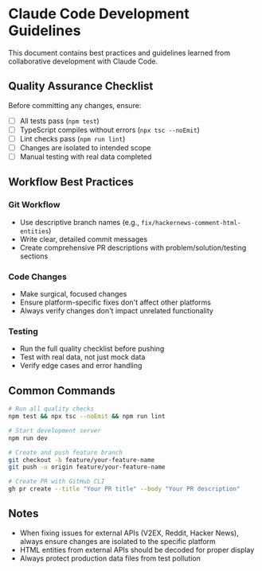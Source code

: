 # Claude Code Development Guidelines

This document contains best practices and guidelines learned from collaborative development with Claude Code.

## Quality Assurance Checklist

Before committing any changes, ensure:

- [ ] All tests pass (`npm test`)
- [ ] TypeScript compiles without errors (`npx tsc --noEmit`)
- [ ] Lint checks pass (`npm run lint`)
- [ ] Changes are isolated to intended scope
- [ ] Manual testing with real data completed

## Workflow Best Practices

### Git Workflow
- Use descriptive branch names (e.g., `fix/hackernews-comment-html-entities`)
- Write clear, detailed commit messages
- Create comprehensive PR descriptions with problem/solution/testing sections

### Code Changes
- Make surgical, focused changes
- Ensure platform-specific fixes don't affect other platforms
- Always verify changes don't impact unrelated functionality

### Testing
- Run the full quality checklist before pushing
- Test with real data, not just mock data
- Verify edge cases and error handling

## Common Commands

```bash
# Run all quality checks
npm test && npx tsc --noEmit && npm run lint

# Start development server
npm run dev

# Create and push feature branch
git checkout -b feature/your-feature-name
git push -u origin feature/your-feature-name

# Create PR with GitHub CLI
gh pr create --title "Your PR title" --body "Your PR description"
```

## Notes

- When fixing issues for external APIs (V2EX, Reddit, Hacker News), always ensure changes are isolated to the specific platform
- HTML entities from external APIs should be decoded for proper display
- Always protect production data files from test pollution